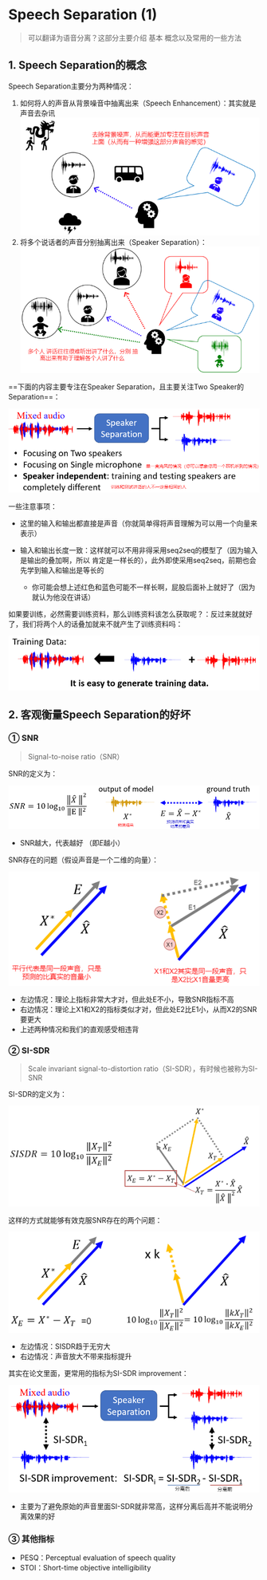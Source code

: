 # Speech Separation (1)

> 可以翻译为语音分离？这部分主要介绍 基本 概念以及常用的一些方法

##  1. Speech Separation的概念

Speech Separation主要分为两种情况：

1. 如何将人的声音从背景噪音中抽离出来（Speech Enhancement）：其实就是声音去杂讯
   ![](png/ss1_1.png)
2. 将多个说话者的声音分别抽离出来（Speaker Separation）：
   ![](png/ss1_2.png)

==下面的内容主要专注在Speaker Separation，且主要关注Two  Speaker的Separation==：

![](png/ss1_3.png)

一些注意事项：

- 这里的输入和输出都直接是声音（你就简单得将声音理解为可以用一个向量来表示）

- 输入和输出长度一致：这样就可以不用非得采用seq2seq的模型了（因为输入是输出的叠加啊，所以 肯定是一样长的），此外即使采用seq2seq，前期也会先学到输入和输出是等长的
  -  你可能会想上述红色和蓝色可能不一样长啊，屁股后面补上就好了（因为就认为他没在讲话）

如果要训练，必然需要训练资料，那么训练资料该怎么获取呢？：反过来就就好了，我们将两个人的话叠加就来不就产生了训练资料吗：

![](png/ss1_4.png)

## 2. 客观衡量Speech Separation的好坏

### ① SNR

> Signal-to-noise ratio（SNR）

SNR的定义为：

![](png/ss1_5.png)

- SNR越大，代表越好 （即$E$越小）

SNR存在的问题（假设声音是一个二维的向量）：

![](png/ss1_6.png)

- 左边情况：理论上指标非常大才对，但此处E不小，导致SNR指标不高
- 右边情况：理论上X1和X2的指标类似才对，但此处E2比E1小，从而X2的SNR要更大
- 上述两种情况和我们的直观感受相违背

### ② SI-SDR

>  Scale invariant signal-to-distortion ratio（SI-SDR），有时候也被称为SI-SNR

SI-SDR的定义为：

![](png/ss1_7.png)

这样的方式就能够有效克服SNR存在的两个问题：

![](png/ss1_8.png)

- 左边情况：SISDR趋于无穷大
- 右边情况：声音放大不带来指标提升

其实在论文里面，更常用的指标为SI-SDR improvement：

![](png/ss1_9.png)

- 主要为了避免原始的声音里面SI-SDR就非常高，这样分离后高并不能说明分离效果的好

### ③ 其他指标

- PESQ：Perceptual evaluation of speech quality
- STOI：Short-time objective intelligibility